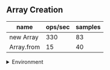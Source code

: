 ## Array Creation

|name|ops/sec|samples|
|-|-|-|
|new Array|330|83|
|Array.from|15|40|


<details>
<summary>Environment</summary>

* __Machine:__ linux x64 | 2 vCPUs | 6.8GB Mem
* __Run:__ Tue Oct 10 2023 20:32:18 GMT+0000 (Coordinated Universal Time)
</details>

<!--
{"environment":{"platform":"linux","arch":"x64","cpus":2,"totalMemory":6.759757995605469},"benchmarks":"[{\"timeStamp\":1696969932636,\"currentTarget\":{\"0\":{\"name\":\"new Array\",\"options\":{\"async\":false,\"defer\":false,\"delay\":0.005,\"initCount\":1,\"maxTime\":5,\"minSamples\":5,\"minTime\":0.05},\"async\":false,\"defer\":false,\"delay\":0.005,\"initCount\":1,\"maxTime\":5,\"minSamples\":5,\"minTime\":0.05,\"id\":1,\"stats\":{\"moe\":0.00010809424600883278,\"rme\":3.5644107139350565,\"sem\":0.0000551501255147106,\"deviation\":0.0005024415553832423,\"mean\":0.0030325979435040563,\"sample\":[0.003393621466666667,0.0037355970000000002,0.0034764020000000004,0.0033796680666666667,0.0034274950666666666,0.003464321933333333,0.0034292550666666665,0.0034835153999999997,0.0033786147333333336,0.003495708866666667,0.003368554666666667,0.003435899866666667,0.0035913727333333335,0.003521651125,0.0035908019375,0.003472744375,0.0034912945625,0.0034099999375,0.0034181625625,0.00330374875,0.003522351125,0.0034468753125,0.0032895860625,0.0035033634375,0.0034575879375,0.0034138811875,0.0034360439375,0.003541638875,0.0035507576875,0.003426181375,0.0033413054375,0.00337466825,0.0033887434375,0.0034178125625,0.00341646875,0.0034765694375,0.0033614181875,0.00346383175,0.0033939435,0.0034429003125,0.003445906625,0.003359193125,0.003516951125,0.0034683005625,0.003521501125,0.0032942361875,0.00337318075,0.0033893871875,0.003382618375,0.0024603133636363636,0.002450286,0.0023921990000000002,0.0024197947727272726,0.0025494052272727274,0.0023683578181818185,0.0024466541363636365,0.0024310585,0.0023681214545454546,0.002650542772727273,0.002672320272727273,0.00256541,0.002545291590909091,0.0025446369999999998,0.002464790681818182,0.0024532451363636363,0.0023985990454545455,0.0024203993181818183,0.0023541388695652176,0.002474874956521739,0.0024369832608695653,0.0023721434347826085,0.0025345104347826086,0.002307786217391304,0.0024357528260869564,0.0024445181304347825,0.0022942643043478263,0.002451157347826087,0.0024205439565217392,0.0024427137826086957,0.0024395833043478264,0.0022315201304347826,0.0023777956521739132,0.0024002828695652177],\"variance\":2.5244751657593174e-7},\"times\":{\"cycle\":0.06974975270059329,\"elapsed\":5.387,\"period\":0.0030325979435040563,\"timeStamp\":1696969927249},\"running\":false,\"count\":23,\"cycles\":3,\"hz\":329.7502730759411},\"1\":{\"name\":\"Array.from\",\"options\":{\"async\":false,\"defer\":false,\"delay\":0.005,\"initCount\":1,\"maxTime\":5,\"minSamples\":5,\"minTime\":0.05},\"async\":false,\"defer\":false,\"delay\":0.005,\"initCount\":1,\"maxTime\":5,\"minSamples\":5,\"minTime\":0.05,\"id\":2,\"stats\":{\"moe\":0.00012132470312093044,\"rme\":0.17691576550169982,\"sem\":0.00006190035873516859,\"deviation\":0.0003914922431692645,\"mean\":0.06857766619999998,\"sample\":[0.068732755,0.068613853,0.068772255,0.069171259,0.068919057,0.068479251,0.068624253,0.068864989,0.068721689,0.068653888,0.068655988,0.067998383,0.068511487,0.068069084,0.069108991,0.069066391,0.068476387,0.067363979,0.068495387,0.068880089,0.068686888,0.068736989,0.068875189,0.068377186,0.068475223,0.068643825,0.068506724,0.068402822,0.068864228,0.068678226,0.06814972,0.068470024,0.068513824,0.068085918,0.069148232,0.068593925,0.067577413,0.069245932,0.06827322,0.068621725],\"variance\":1.5326617646170254e-7},\"times\":{\"cycle\":0.06857766619999998,\"elapsed\":5.632,\"period\":0.06857766619999998,\"timeStamp\":1696969932660},\"running\":false,\"count\":1,\"cycles\":1,\"hz\":14.582006875002117},\"options\":{},\"events\":{\"start\":[null],\"cycle\":[null,null],\"complete\":[null,null]},\"length\":2,\"running\":false},\"type\":\"cycle\",\"target\":{\"name\":\"new Array\",\"options\":{\"async\":false,\"defer\":false,\"delay\":0.005,\"initCount\":1,\"maxTime\":5,\"minSamples\":5,\"minTime\":0.05},\"async\":false,\"defer\":false,\"delay\":0.005,\"initCount\":1,\"maxTime\":5,\"minSamples\":5,\"minTime\":0.05,\"id\":1,\"stats\":{\"moe\":0.00010809424600883278,\"rme\":3.5644107139350565,\"sem\":0.0000551501255147106,\"deviation\":0.0005024415553832423,\"mean\":0.0030325979435040563,\"sample\":[0.003393621466666667,0.0037355970000000002,0.0034764020000000004,0.0033796680666666667,0.0034274950666666666,0.003464321933333333,0.0034292550666666665,0.0034835153999999997,0.0033786147333333336,0.003495708866666667,0.003368554666666667,0.003435899866666667,0.0035913727333333335,0.003521651125,0.0035908019375,0.003472744375,0.0034912945625,0.0034099999375,0.0034181625625,0.00330374875,0.003522351125,0.0034468753125,0.0032895860625,0.0035033634375,0.0034575879375,0.0034138811875,0.0034360439375,0.003541638875,0.0035507576875,0.003426181375,0.0033413054375,0.00337466825,0.0033887434375,0.0034178125625,0.00341646875,0.0034765694375,0.0033614181875,0.00346383175,0.0033939435,0.0034429003125,0.003445906625,0.003359193125,0.003516951125,0.0034683005625,0.003521501125,0.0032942361875,0.00337318075,0.0033893871875,0.003382618375,0.0024603133636363636,0.002450286,0.0023921990000000002,0.0024197947727272726,0.0025494052272727274,0.0023683578181818185,0.0024466541363636365,0.0024310585,0.0023681214545454546,0.002650542772727273,0.002672320272727273,0.00256541,0.002545291590909091,0.0025446369999999998,0.002464790681818182,0.0024532451363636363,0.0023985990454545455,0.0024203993181818183,0.0023541388695652176,0.002474874956521739,0.0024369832608695653,0.0023721434347826085,0.0025345104347826086,0.002307786217391304,0.0024357528260869564,0.0024445181304347825,0.0022942643043478263,0.002451157347826087,0.0024205439565217392,0.0024427137826086957,0.0024395833043478264,0.0022315201304347826,0.0023777956521739132,0.0024002828695652177],\"variance\":2.5244751657593174e-7},\"times\":{\"cycle\":0.06974975270059329,\"elapsed\":5.387,\"period\":0.0030325979435040563,\"timeStamp\":1696969927249},\"running\":false,\"count\":23,\"cycles\":3,\"hz\":329.7502730759411},\"aborted\":false},{\"timeStamp\":1696969938292,\"currentTarget\":{\"0\":{\"name\":\"new Array\",\"options\":{\"async\":false,\"defer\":false,\"delay\":0.005,\"initCount\":1,\"maxTime\":5,\"minSamples\":5,\"minTime\":0.05},\"async\":false,\"defer\":false,\"delay\":0.005,\"initCount\":1,\"maxTime\":5,\"minSamples\":5,\"minTime\":0.05,\"id\":1,\"stats\":{\"moe\":0.00010809424600883278,\"rme\":3.5644107139350565,\"sem\":0.0000551501255147106,\"deviation\":0.0005024415553832423,\"mean\":0.0030325979435040563,\"sample\":[0.003393621466666667,0.0037355970000000002,0.0034764020000000004,0.0033796680666666667,0.0034274950666666666,0.003464321933333333,0.0034292550666666665,0.0034835153999999997,0.0033786147333333336,0.003495708866666667,0.003368554666666667,0.003435899866666667,0.0035913727333333335,0.003521651125,0.0035908019375,0.003472744375,0.0034912945625,0.0034099999375,0.0034181625625,0.00330374875,0.003522351125,0.0034468753125,0.0032895860625,0.0035033634375,0.0034575879375,0.0034138811875,0.0034360439375,0.003541638875,0.0035507576875,0.003426181375,0.0033413054375,0.00337466825,0.0033887434375,0.0034178125625,0.00341646875,0.0034765694375,0.0033614181875,0.00346383175,0.0033939435,0.0034429003125,0.003445906625,0.003359193125,0.003516951125,0.0034683005625,0.003521501125,0.0032942361875,0.00337318075,0.0033893871875,0.003382618375,0.0024603133636363636,0.002450286,0.0023921990000000002,0.0024197947727272726,0.0025494052272727274,0.0023683578181818185,0.0024466541363636365,0.0024310585,0.0023681214545454546,0.002650542772727273,0.002672320272727273,0.00256541,0.002545291590909091,0.0025446369999999998,0.002464790681818182,0.0024532451363636363,0.0023985990454545455,0.0024203993181818183,0.0023541388695652176,0.002474874956521739,0.0024369832608695653,0.0023721434347826085,0.0025345104347826086,0.002307786217391304,0.0024357528260869564,0.0024445181304347825,0.0022942643043478263,0.002451157347826087,0.0024205439565217392,0.0024427137826086957,0.0024395833043478264,0.0022315201304347826,0.0023777956521739132,0.0024002828695652177],\"variance\":2.5244751657593174e-7},\"times\":{\"cycle\":0.06974975270059329,\"elapsed\":5.387,\"period\":0.0030325979435040563,\"timeStamp\":1696969927249},\"running\":false,\"count\":23,\"cycles\":3,\"hz\":329.7502730759411},\"1\":{\"name\":\"Array.from\",\"options\":{\"async\":false,\"defer\":false,\"delay\":0.005,\"initCount\":1,\"maxTime\":5,\"minSamples\":5,\"minTime\":0.05},\"async\":false,\"defer\":false,\"delay\":0.005,\"initCount\":1,\"maxTime\":5,\"minSamples\":5,\"minTime\":0.05,\"id\":2,\"stats\":{\"moe\":0.00012132470312093044,\"rme\":0.17691576550169982,\"sem\":0.00006190035873516859,\"deviation\":0.0003914922431692645,\"mean\":0.06857766619999998,\"sample\":[0.068732755,0.068613853,0.068772255,0.069171259,0.068919057,0.068479251,0.068624253,0.068864989,0.068721689,0.068653888,0.068655988,0.067998383,0.068511487,0.068069084,0.069108991,0.069066391,0.068476387,0.067363979,0.068495387,0.068880089,0.068686888,0.068736989,0.068875189,0.068377186,0.068475223,0.068643825,0.068506724,0.068402822,0.068864228,0.068678226,0.06814972,0.068470024,0.068513824,0.068085918,0.069148232,0.068593925,0.067577413,0.069245932,0.06827322,0.068621725],\"variance\":1.5326617646170254e-7},\"times\":{\"cycle\":0.06857766619999998,\"elapsed\":5.632,\"period\":0.06857766619999998,\"timeStamp\":1696969932660},\"running\":false,\"count\":1,\"cycles\":1,\"hz\":14.582006875002117},\"options\":{},\"events\":{\"start\":[null],\"cycle\":[null,null],\"complete\":[null,null]},\"length\":2,\"running\":false},\"type\":\"cycle\",\"target\":{\"name\":\"Array.from\",\"options\":{\"async\":false,\"defer\":false,\"delay\":0.005,\"initCount\":1,\"maxTime\":5,\"minSamples\":5,\"minTime\":0.05},\"async\":false,\"defer\":false,\"delay\":0.005,\"initCount\":1,\"maxTime\":5,\"minSamples\":5,\"minTime\":0.05,\"id\":2,\"stats\":{\"moe\":0.00012132470312093044,\"rme\":0.17691576550169982,\"sem\":0.00006190035873516859,\"deviation\":0.0003914922431692645,\"mean\":0.06857766619999998,\"sample\":[0.068732755,0.068613853,0.068772255,0.069171259,0.068919057,0.068479251,0.068624253,0.068864989,0.068721689,0.068653888,0.068655988,0.067998383,0.068511487,0.068069084,0.069108991,0.069066391,0.068476387,0.067363979,0.068495387,0.068880089,0.068686888,0.068736989,0.068875189,0.068377186,0.068475223,0.068643825,0.068506724,0.068402822,0.068864228,0.068678226,0.06814972,0.068470024,0.068513824,0.068085918,0.069148232,0.068593925,0.067577413,0.069245932,0.06827322,0.068621725],\"variance\":1.5326617646170254e-7},\"times\":{\"cycle\":0.06857766619999998,\"elapsed\":5.632,\"period\":0.06857766619999998,\"timeStamp\":1696969932660},\"running\":false,\"count\":1,\"cycles\":1,\"hz\":14.582006875002117},\"aborted\":false}]"}-->
